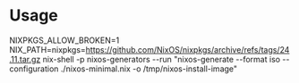 # Usage
NIXPKGS_ALLOW_BROKEN=1 NIX_PATH=nixpkgs=https://github.com/NixOS/nixpkgs/archive/refs/tags/24.11.tar.gz nix-shell -p nixos-generators --run "nixos-generate --format iso --configuration ./nixos-minimal.nix -o /tmp/nixos-install-image"
